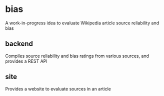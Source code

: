 # bias

A work-in-progress idea to evaluate Wikipedia article source reliability and bias

## backend

Compiles source reliability and bias ratings from various sources, and provides a REST API

## site

Provides a website to evaluate sources in an article
